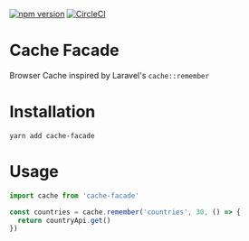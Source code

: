 [![npm version](https://badge.fury.io/js/onemile-router.svg)](https://badge.fury.io/js/cache-facade)
[![CircleCI](https://circleci.com/gh/acro5piano/dotenv-vault.svg?style=svg)](https://circleci.com/gh/acro5piano/cache-facade)

# Cache Facade

Browser Cache inspired by Laravel's `cache::remember`

# Installation

```
yarn add cache-facade
```

# Usage

```ts
import cache from 'cache-facade'

const countries = cache.remember('countries', 30, () => {
  return countryApi.get()
})
```
